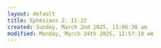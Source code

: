 ```yaml
---
layout: default
title: Ephesians 2. 11-22
created: Sunday, March 2nd 2025, 11:06:38 am
modified: Monday, March 24th 2025, 12:57:10 am
---
```

